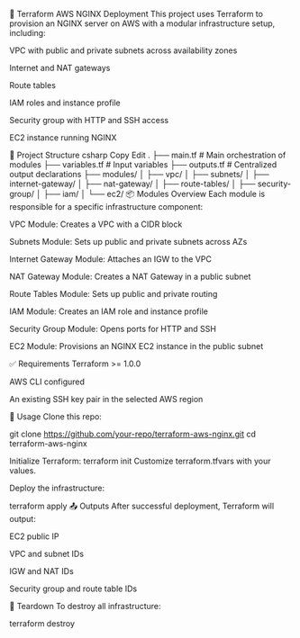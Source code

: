 🚀 Terraform AWS NGINX Deployment
This project uses Terraform to provision an NGINX server on AWS with a modular infrastructure setup, including:

VPC with public and private subnets across availability zones

Internet and NAT gateways

Route tables

IAM roles and instance profile

Security group with HTTP and SSH access

EC2 instance running NGINX

📁 Project Structure
csharp
Copy
Edit
.
├── main.tf                  # Main orchestration of modules
├── variables.tf             # Input variables
├── outputs.tf               # Centralized output declarations
├── modules/
│   ├── vpc/
│   ├── subnets/
│   ├── internet-gateway/
│   ├── nat-gateway/
│   ├── route-tables/
│   ├── security-group/
│   ├── iam/
│   └── ec2/
📦 Modules Overview
Each module is responsible for a specific infrastructure component:

VPC Module: Creates a VPC with a CIDR block

Subnets Module: Sets up public and private subnets across AZs

Internet Gateway Module: Attaches an IGW to the VPC

NAT Gateway Module: Creates a NAT Gateway in a public subnet

Route Tables Module: Sets up public and private routing

IAM Module: Creates an IAM role and instance profile

Security Group Module: Opens ports for HTTP and SSH

EC2 Module: Provisions an NGINX EC2 instance in the public subnet

✅ Requirements
Terraform >= 1.0.0

AWS CLI configured

An existing SSH key pair in the selected AWS region

🔧 Usage
Clone this repo:

git clone https://github.com/your-repo/terraform-aws-nginx.git
cd terraform-aws-nginx

Initialize Terraform:
terraform init
Customize terraform.tfvars with your values.

Deploy the infrastructure:

terraform apply
📤 Outputs
After successful deployment, Terraform will output:

EC2 public IP

VPC and subnet IDs

IGW and NAT IDs

Security group and route table IDs

🧹 Teardown
To destroy all infrastructure:

terraform destroy

